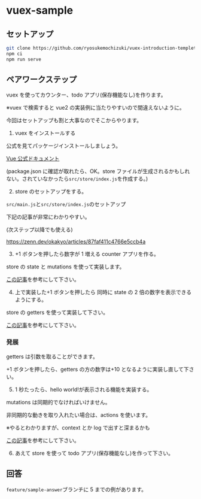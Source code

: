 # vuex-sample

## セットアップ

```bash
git clone https://github.com/ryosukemochizuki/vuex-introduction-templete.git
npm ci
npm run serve
```

## ペアワークステップ

vuex を使ってカウンター、todo アプリ(保存機能なし)を作ります。

※vuex で検索すると vue2 の実装例に当たりやすいので間違えないように。

今回はセットアップも割と大事なのでそこからやります。

1. vuex をインストールする

公式を見てパッケージインストールしましょう。

[Vue 公式ドキュメント](https://next.vuex.vuejs.org/ja/installation.html)

(package.json に確認が取れたら、OK。store ファイルが生成されるかもしれない。されていなかったら`src/store/index.js`を作成する。)

2. store のセットアップをする。

`src/main.js`と`src/store/index.js`のセットアップ

下記の記事が非常にわかりやすい。

(次ステップ以降でも使える)

https://zenn.dev/okakyo/articles/87faf411c4766e5ccb4a

3. +1 ボタンを押したら数字が 1 増える counter アプリを作る。

store の state と mutations を使って実装します。

[この記事](https://next.vuex.vuejs.org/ja/guide/)を参考にして下さい。

4. 上で実装した+1 ボタンを押したら 同時に state の 2 倍の数字を表示できるようにする。

store の getters を使って実装して下さい。

[この記事](https://next.vuex.vuejs.org/ja/guide/getters.html)を参考にして下さい。

### 発展

getters は引数を取ることができます。

+1 ボタンを押したら、getters の方の数字は+10 となるように実装し直して下さい。

5. 1 秒たったら、hello world!が表示される機能を実装する。

mutations は同期的でなければいけません。

非同期的な動きを取り入れたい場合は、actions を使います。

※やるとわかりますが、context とか log で出すと深まるかも

[この記事](https://next.vuex.vuejs.org/ja/guide/actions.html)を参考にして下さい。

6. あえて store を使って todo アプリ(保存機能なし)を作って下さい。

## 回答

`feature/sample-answer`ブランチに 5 までの例があります。

